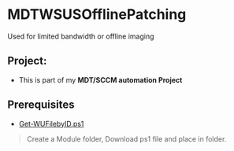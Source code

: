 # MDTWSUSOfflinePatching
Used for limited bandwidth or offline imaging

## Project: 

- This is part of my <b>MDT/SCCM automation Project</b>

## Prerequisites

- [Get-WUFilebyID.ps1](https://github.com/exchange12rocks/WU/tree/master/Get-WUFilebyID)

> Create a Module folder, Download ps1 file and place in folder. 
